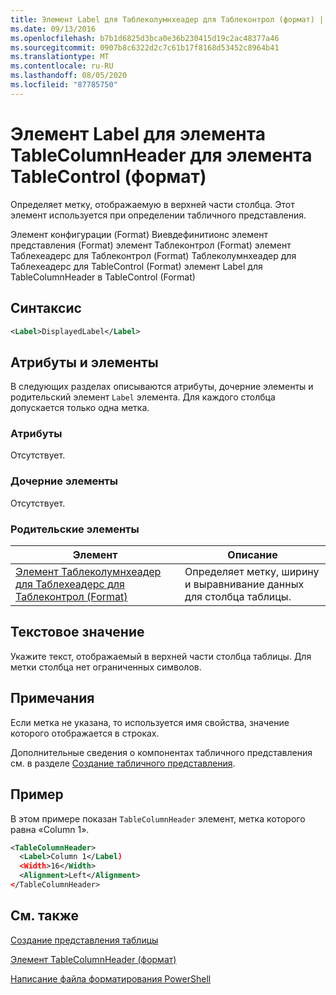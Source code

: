 ```yaml
---
title: Элемент Label для Таблеколумнхеадер для Таблеконтрол (формат) | Документация Майкрософт
ms.date: 09/13/2016
ms.openlocfilehash: b7b1d6825d3bca0e36b230415d19c2ac48377a46
ms.sourcegitcommit: 0907b8c6322d2c7c61b17f8168d53452c8964b41
ms.translationtype: MT
ms.contentlocale: ru-RU
ms.lasthandoff: 08/05/2020
ms.locfileid: "87785750"
---
```

# <a name="label-element-for-tablecolumnheader-for-tablecontrol-format"></a>Элемент Label для элемента TableColumnHeader для элемента TableControl (формат)

Определяет метку, отображаемую в верхней части столбца. Этот элемент используется при определении табличного представления.

Элемент конфигурации (Format) Виевдефинитионс элемент представления (Format) элемент Таблеконтрол (Format) элемент Таблехеадерс для Таблеконтрол (Format) Таблеколумнхеадер для Таблехеадерс для TableControl (Format) элемент Label для TableColumnHeader в TableControl (Format)

## <a name="syntax"></a>Синтаксис

```xml
<Label>DisplayedLabel</Label>

```

## <a name="attributes-and-elements"></a>Атрибуты и элементы

В следующих разделах описываются атрибуты, дочерние элементы и родительский элемент `Label` элемента. Для каждого столбца допускается только одна метка.

### <a name="attributes"></a>Атрибуты

Отсутствует.

### <a name="child-elements"></a>Дочерние элементы

Отсутствует.

### <a name="parent-elements"></a>Родительские элементы

|Элемент|Описание|
|-------------|-----------------|
|[Элемент Таблеколумнхеадер для Таблехеадерс для Таблеконтрол (Format)](./tablecolumnheader-element-format.md)|Определяет метку, ширину и выравнивание данных для столбца таблицы.|

## <a name="text-value"></a>Текстовое значение

Укажите текст, отображаемый в верхней части столбца таблицы. Для метки столбца нет ограниченных символов.

## <a name="remarks"></a>Примечания

Если метка не указана, то используется имя свойства, значение которого отображается в строках.

Дополнительные сведения о компонентах табличного представления см. в разделе [Создание табличного представления](./creating-a-table-view.md).

## <a name="example"></a>Пример

В этом примере показан `TableColumnHeader` элемент, метка которого равна «Column 1».

```xml
<TableColumnHeader>
  <Label>Column 1</Label)
  <Width>16</Width>
  <Alignment>Left</Alignment>
</TableColumnHeader>
```

## <a name="see-also"></a>См. также

[Создание представления таблицы](./creating-a-table-view.md)

[Элемент TableColumnHeader (формат)](./tablecolumnheader-element-format.md)

[Написание файла форматирования PowerShell](./writing-a-powershell-formatting-file.md)
